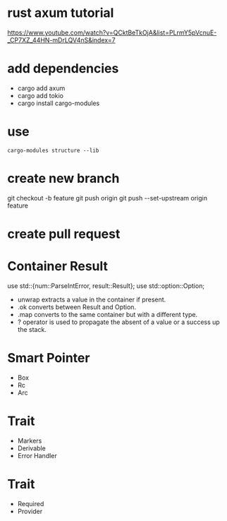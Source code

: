 # rust axum tutorial
https://www.youtube.com/watch?v=QCktBeTkOjA&list=PLrmY5pVcnuE-_CP7XZ_44HN-mDrLQV4nS&index=7

# add dependencies
- cargo add axum
- cargo add tokio
- cargo install cargo-modules

# use 
```
cargo-modules structure --lib
```

# create new branch
git checkout -b feature
git push origin 
git push --set-upstream origin feature

# create pull request

# Container Result
use std::{num::ParseIntError, result::Result};
use std::option::Option;

- unwrap extracts a value in the container if present.
- .ok converts between Result and Option.
- .map converts to the same container but with a different type.
- ? operator is used to propagate the absent of a value or a success up the stack.

# Smart Pointer
- Box<T>
- Rc
- Arc

# Trait
- Markers
- Derivable
- Error Handler

# Trait 
- Required
- Provider
